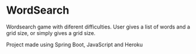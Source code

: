 # WordSearch

Wordsearch game with diferent difficulties. 
User gives a list of words and a grid size, or simply gives a grid size.

Project made using Spring Boot, JavaScript and Heroku
